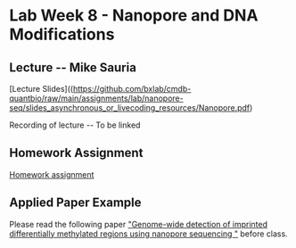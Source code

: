 # Lab Week 8 - Nanopore and DNA Modifications

## Lecture -- Mike Sauria

[Lecture Slides]((https://github.com/bxlab/cmdb-quantbio/raw/main/assignments/lab/nanopore-seq/slides_asynchronous_or_livecoding_resources/Nanopore.pdf)

Recording of lecture -- To be linked

## Homework Assignment

[Homework assignment](https://bxlab.github.io/cmdb-quantbio/assignments/lab/nanopore-seq/assignment/)

## Applied Paper Example

Please read the following paper ["Genome-wide detection of imprinted differentially methylated regions using nanopore sequencing "](https://pubmed.ncbi.nlm.nih.gov/35787786/) before class.
